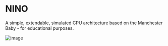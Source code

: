 # NINO
A simple, extendable, simulated CPU architecture based on the Manchester Baby - for educational purposes.

![image](https://github.com/user-attachments/assets/d1b11eae-a15b-48b8-b2c7-5d4763270421)

